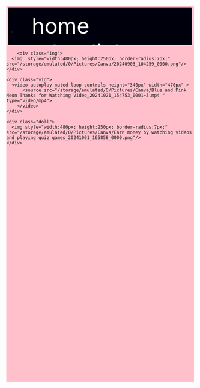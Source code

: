<!DOCTYPE html>

<html>
<head>
  <meta http-equiv="CONTENT-TYPE" content="text/html; charset=UTF-8">
  <link rel="stylesheet" href="styles/style.css"/>
  <link rel="stylesheet" href="https://fonts.googleapis.com/css2?family=Material+Symbols+Outlined:opsz,wght,FILL,GRAD@24,400,0,0" />
  <title>Ads28</title>
  <style type="text/css">
      nav
  {
    width:490px;
    height:100px;
    background-color:#00000d;
    position:sticky;
    top:0;
    margin-left:3px;
    border-radius:3px;
    overflow:auto;
    margin-top:3px;
    border: solid 1px white;
  }

  ul
  {
    list-style-type:none;
    overflow:hidden;
    position:sticky;
    top:0;
    float:left;
  }
  li
  {
    float:left;
  }
  li a 
  {
    display:block;
    color:white;
    text-align:center;
   justify-content:space-around;
    text-decoration:none;
    font-size:17px;
   padding-left:40px;
  
  }
  #index
  {
    font-size:58px;
    margin-top:5px;
    
  }
    #ads
  {
    font-size:58px;
    margin-top:7px;
  
  }
   #money
  {
    font-size:58px;
    margin-top:8px;
    
  }
  #profile
  {
    font-size:58px;
    margin-top:10px;
    
  }
  .ing 
  {
    width:480px;
    height:250px;
    background-color:white;
    margin-left:8px;
    border-radius:7px;
    margin-top:5px;
    float:left;
  }
  .doll
  {
    width:480px;
    height:250px;
    background-color:black;
    margin-left:8px;
    border-radius:7px;
    margin-top:5px;
    float:left;
  }
  .vid
  {
    height:340px;
    width:470px;
    background-color:white;
    float:left;
    margin:15px;
    border-radius:7px;
  }
  .vid video
  {
    position:absolute;
    object-fit:cover;
    pointer-events:none;
    border-radius:7px;
  }
  </style>
</head>
<body>
  <div style="width:500px; height:1000px; background-color:pink; float:left;">
       <nav>
        <ul>
          <li>
            <a href="index.html">
              <span id="index" class="material-symbols-outlined">home</span></a>
          </li>
          <li>
            <a href="ads.html">
              <span id="ads" class="material-symbols-outlined">ads_click</span>
            </a>
          </li>
          <li>
            <a href="money.html">
              <span id="money" class="material-symbols-outlined">currency_rupee</span>
            </a>
          </li>
          <li>
          <a href="profile.html">
            <span id="profile" class="material-symbols-outlined">account_circle</span></a>
          </li>
        </ul>
      </nav>
      
        <div class="ing">
      <img  style="width:480px; height:250px; border-radius:7px;" src="/storage/emulated/0/Pictures/Canva/20240903_104259_0000.png"/>
    </div>
     
    <div class="vid">
      <video autoplay muted loop controls height="340px" width="470px" >
          <source src="/storage/emulated/0/Pictures/Canva/Blue and Pink Neon Thanks for Watching Video_20241021_154753_0001~3.mp4 "  type="video/mp4">
        </video>
    </div>
      
    <div class="doll">
      <img style="width:480px; height:250px; border-radius:7px;" src="/storage/emulated/0/Pictures/Canva/Earn money by watching videos and playing quiz games_20241001_165858_0000.png"/>
    </div>
    
    
  </div>
</body>
</html>
